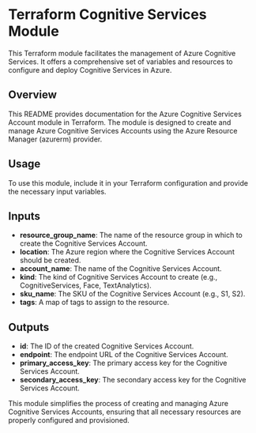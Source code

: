 <!-- BEGIN_TF_DOCS -->
# Terraform Cognitive Services Module

This Terraform module facilitates the management of Azure Cognitive Services. It offers a comprehensive set of variables and resources to configure and deploy Cognitive Services in Azure.

## Overview

This README provides documentation for the Azure Cognitive Services Account module in Terraform. The module is designed to create and manage Azure Cognitive Services Accounts using the Azure Resource Manager (azurerm) provider.

## Usage

To use this module, include it in your Terraform configuration and provide the necessary input variables.

## Inputs

- **resource_group_name**: The name of the resource group in which to create the Cognitive Services Account.
- **location**: The Azure region where the Cognitive Services Account should be created.
- **account_name**: The name of the Cognitive Services Account.
- **kind**: The kind of Cognitive Services Account to create (e.g., CognitiveServices, Face, TextAnalytics).
- **sku_name**: The SKU of the Cognitive Services Account (e.g., S1, S2).
- **tags**: A map of tags to assign to the resource.

## Outputs

- **id**: The ID of the created Cognitive Services Account.
- **endpoint**: The endpoint URL of the Cognitive Services Account.
- **primary_access_key**: The primary access key for the Cognitive Services Account.
- **secondary_access_key**: The secondary access key for the Cognitive Services Account.

This module simplifies the process of creating and managing Azure Cognitive Services Accounts, ensuring that all necessary resources are properly configured and provisioned.